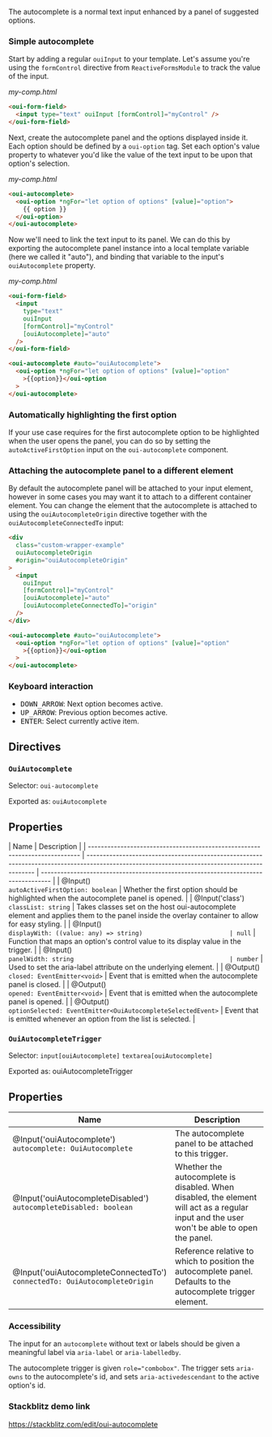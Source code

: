The autocomplete is a normal text input enhanced by a panel of suggested options.

### Simple autocomplete

Start by adding a regular `ouiInput` to your template. Let's assume you're using the `formControl`
directive from `ReactiveFormsModule` to track the value of the input.

_my-comp.html_

```html
<oui-form-field>
  <input type="text" ouiInput [formControl]="myControl" />
</oui-form-field>
```

Next, create the autocomplete panel and the options displayed inside it. Each option should be
defined by a `oui-option` tag. Set each option's value property to whatever you'd like the value
of the text input to be upon that option's selection.

_my-comp.html_

```html
<oui-autocomplete>
  <oui-option *ngFor="let option of options" [value]="option">
    {{ option }}
  </oui-option>
</oui-autocomplete>
```

Now we'll need to link the text input to its panel. We can do this by exporting the autocomplete
panel instance into a local template variable (here we called it "auto"), and binding that variable
to the input's `ouiAutocomplete` property.

_my-comp.html_

```html
<oui-form-field>
  <input
    type="text"
    ouiInput
    [formControl]="myControl"
    [ouiAutocomplete]="auto"
  />
</oui-form-field>

<oui-autocomplete #auto="ouiAutocomplete">
  <oui-option *ngFor="let option of options" [value]="option"
    >{{option}}</oui-option
  >
</oui-autocomplete>
```

### Automatically highlighting the first option

If your use case requires for the first autocomplete option to be highlighted when the user opens
the panel, you can do so by setting the `autoActiveFirstOption` input on the `oui-autocomplete`
component.

<!-- example(autocomplete-auto-active-first-option) -->

### Attaching the autocomplete panel to a different element

By default the autocomplete panel will be attached to your input element, however in some cases you
may want it to attach to a different container element. You can change the element that the
autocomplete is attached to using the `ouiAutocompleteOrigin` directive together with the
`ouiAutocompleteConnectedTo` input:

```html
<div
  class="custom-wrapper-example"
  ouiAutocompleteOrigin
  #origin="ouiAutocompleteOrigin"
>
  <input
    ouiInput
    [formControl]="myControl"
    [ouiAutocomplete]="auto"
    [ouiAutocompleteConnectedTo]="origin"
  />
</div>

<oui-autocomplete #auto="ouiAutocomplete">
  <oui-option *ngFor="let option of options" [value]="option"
    >{{option}}</oui-option
  >
</oui-autocomplete>
```

### Keyboard interaction

- <kbd>DOWN_ARROW</kbd>: Next option becomes active.
- <kbd>UP_ARROW</kbd>: Previous option becomes active.
- <kbd>ENTER</kbd>: Select currently active item.

## Directives

### `OuiAutocomplete`

Selector: `oui-autocomplete`

Exported as: `ouiAutocomplete`

## Properties

| Name                                                                        | Description                                                                                                                                  |
| --------------------------------------------------------------------------- | -------------------------------------------------------------------------------------------------------------------------------------------- | --------------------------------------------------------------------------------- |
| @Input() <br/>`autoActiveFirstOption: boolean`                              | Whether the first option should be highlighted when the autocomplete panel is opened.                                                        |
| @Input('class') <br/>`classList: string`                                    | Takes classes set on the host oui-autocomplete element and applies them to the panel inside the overlay container to allow for easy styling. |
| @Input() <br/>`displayWith: ((value: any) => string)                        | null`                                                                                                                                        | Function that maps an option's control value to its display value in the trigger. |
| @Input() <br/>`panelWidth: string                                           | number`                                                                                                                                      | Used to set the aria-label attribute on the underlying element.                   |
| @Output() <br/>`closed: EventEmitter<void>`                                 | Event that is emitted when the autocomplete panel is closed.                                                                                 |
| @Output() <br/>`opened: EventEmitter<void>`                                 | Event that is emitted when the autocomplete panel is opened.                                                                                 |
| @Output() <br/>`optionSelected: EventEmitter<OuiAutocompleteSelectedEvent>` | Event that is emitted whenever an option from the list is selected.                                                                          |

### `OuiAutocompleteTrigger`

Selector: `input[ouiAutocomplete]` `textarea[ouiAutocomplete]`

Exported as: ouiAutocompleteTrigger

## Properties

| Name                                                                           | Description                                                                                                                                |
| ------------------------------------------------------------------------------ | ------------------------------------------------------------------------------------------------------------------------------------------ |
| @Input('ouiAutocomplete') <br/>`autocomplete: OuiAutocomplete`                 | The autocomplete panel to be attached to this trigger.                                                                                     |
| @Input('ouiAutocompleteDisabled') <br/>`autocompleteDisabled: boolean`         | Whether the autocomplete is disabled. When disabled, the element will act as a regular input and the user won't be able to open the panel. |
| @Input('ouiAutocompleteConnectedTo') <br/>`connectedTo: OuiAutocompleteOrigin` | Reference relative to which to position the autocomplete panel. Defaults to the autocomplete trigger element.                              |

### Accessibility

The input for an `autocomplete` without text or labels should be given a meaningful label via `aria-label` or `aria-labelledby`.

The autocomplete trigger is given `role="combobox"`. The trigger sets `aria-owns` to the autocomplete's id, and sets `aria-activedescendant` to the active option's id.

### Stackblitz demo link

https://stackblitz.com/edit/oui-autocomplete
